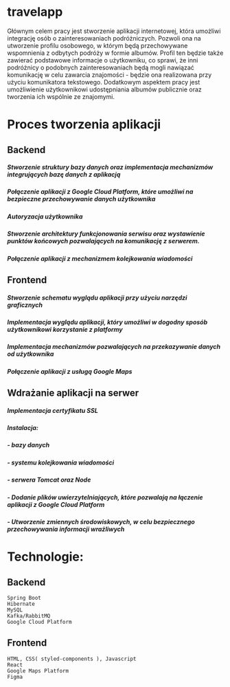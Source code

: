 # travelapp
Głównym celem pracy jest stworzenie aplikacji internetowej, która umożliwi integrację osób o zainteresowaniach podróżniczych. Pozwoli ona na utworzenie profilu osobowego, w którym będą przechowywane wspomnienia z odbytych podróży w formie albumów. Profil ten będzie także zawierać podstawowe informacje o użytkowniku, co sprawi, że inni podróżnicy o podobnych zainteresowaniach będą mogli nawiązać komunikację w celu zawarcia znajomości - będzie ona realizowana przy użyciu komunikatora tekstowego. Dodatkowym aspektem pracy jest umożliwienie użytkownikowi udostępniania albumów publicznie oraz tworzenia ich wspólnie ze znajomymi. 

#	Proces tworzenia aplikacji
##	Backend
#####	Stworzenie struktury bazy danych oraz implementacja mechanizmów integrujących bazę danych z aplikacją
#####	Połączenie aplikacji z Google Cloud Platform, które umożliwi na bezpieczne  przechowywanie danych użytkownika
#####	Autoryzacja użytkownika
#####	Stworzenie architektury funkcjonowania serwisu oraz wystawienie punktów końcowych pozwalających na komunikację z serwerem.
#####	Połączenie aplikacji z mechanizmem kolejkowania wiadomości
##	Frontend
#####	Stworzenie schematu wyglądu aplikacji przy użyciu narzędzi graficznych
#####	Implementacja wyglądu aplikacji, który umożliwi w dogodny sposób użytkownikowi korzystanie z platformy
#####	Implementacja mechanizmów pozwalających na przekazywanie danych od użytkownika
#####	Połączenie aplikacji z usługą Google Maps
##	Wdrażanie aplikacji na serwer
#####	Implementacja certyfikatu SSL
##### Instalacja:
##### - bazy danych
#####	- systemu kolejkowania wiadomości
#####	- serwera Tomcat oraz Node
##### - Dodanie plików uwierzytelniających, które pozwalają na łączenie aplikacji z Google Cloud Platform
##### - Utworzenie zmiennych środowiskowych, w celu bezpiecznego przechowywania informacji wrażliwych

#	Technologie:

## Backend
	Spring Boot
	Hibernate
	MySQL
	Kafka/RabbitMQ
	Google Cloud Platform
##	Frontend
	HTML, CSS( styled-components ), Javascript
	React
	Google Maps Platform
	Figma

